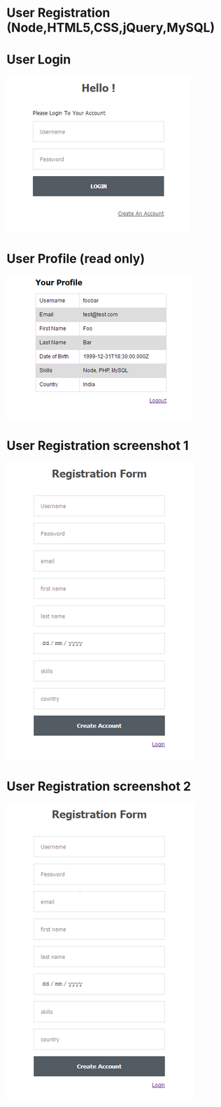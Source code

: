 # User Registration (Node,HTML5,CSS,jQuery,MySQL)

# User Login
![alt text](https://raw.githubusercontent.com/praveenkumarv/nodejs-proarch-test/master/assets/login.png)

# User Profile (read only)
![alt text](https://raw.githubusercontent.com/praveenkumarv/nodejs-proarch-test/master/assets/profile.png)

# User Registration screenshot 1
![alt text](https://raw.githubusercontent.com/praveenkumarv/nodejs-proarch-test/master/assets/registration.png)

# User Registration screenshot 2
![alt text](https://raw.githubusercontent.com/praveenkumarv/nodejs-proarch-test/master/assets/registration.png)
